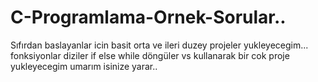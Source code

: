 # C-Programlama-Ornek-Sorular..
Sıfırdan baslayanlar icin basit orta ve ileri duzey projeler yukleyecegim...
fonksiyonlar diziler if else while döngüler vs kullanarak bir cok proje yukleyecegim
umarım isinize yarar..
